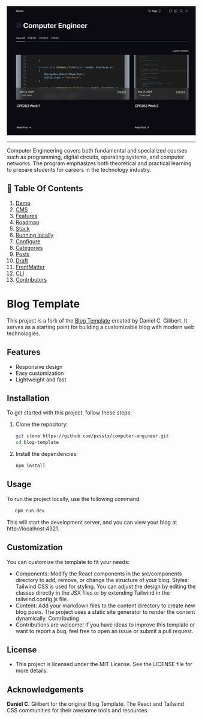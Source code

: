 <div align="center">

<img src="public/project.png" alt="Screenshot" />

<hr/>
</div>
<p>
 Computer Engineering covers both fundamental and specialized courses such as programming, digital circuits, operating systems, and computer networks. The program emphasizes both theoretical and practical learning to prepare students for careers in the technology industry.
</p>

## 📌 Table Of Contents

1. [Demo](#-Demo)
2. [CMS](#-Tina-CMS)
3. [Features](#-Features)
4. [Roadmap](#-Roadmap)
5. [Stack](#-Stack)
6. [Running locally](#-Running-Locally)
7. [Configure](#-Configure)
8. [Categories](#-Adding-a-category)
9. [Posts](#-Adding-a-post)
10. [Draft](#-Activating-draft-mode)
11. [FrontMatter](#-Frontmatter)
12. [CLI](#-Commands)
13. [Contributors](#-Contributors)

# Blog Template

This project is a fork of the [Blog Template](https://github.com/danielcgilibert/blog-template) created by Daniel C. Gilibert. It serves as a starting point for building a customizable blog with modern web technologies.

## Features

- Responsive design
- Easy customization
- Lightweight and fast

## Installation

To get started with this project, follow these steps:

1. Clone the repository:

   ```bash
   git clone https://github.com/pxsstx/computer-engineer.git
   cd blog-template
   ```

2. Install the dependencies:
   ```bash
   npm install
   ```

## Usage
To run the project locally, use the following command:
```bash
   npm run dev
```

This will start the development server, and you can view your blog at http://localhost:4321.

## Customization
You can customize the template to fit your needs:

- Components: Modify the React components in the src/components directory to add, remove, or change the structure of your blog.
Styles: Tailwind CSS is used for styling. You can adjust the design by editing the classes directly in the JSX files or by extending Tailwind in the tailwind.config.js file.
- Content: Add your markdown files to the content directory to create new blog posts. The project uses a static site generator to render the content dynamically.
Contributing
- Contributions are welcome! If you have ideas to improve this template or want to report a bug, feel free to open an issue or submit a pull request.

## License
- This project is licensed under the MIT License. See the LICENSE file for more details.

## Acknowledgements
**Daniel C.** Gilibert for the original Blog Template.
The React and Tailwind CSS communities for their awesome tools and resources.
